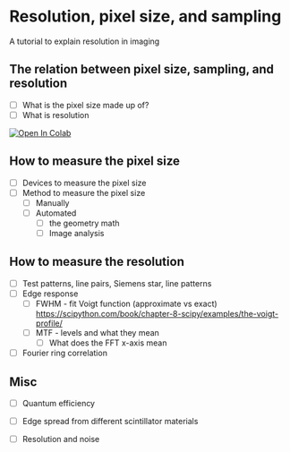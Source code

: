 # Resolution, pixel size, and sampling
A tutorial to explain resolution in imaging

## The relation between pixel size, sampling, and resolution
- [ ] What is the pixel size made up of?
- [ ] What is resolution

<a href="https://colab.research.google.com/github/ImagingELearning/resolution/blob/main/tutorials/01_Introduction/01_Resolution_Introduction.ipynb" target="_blank">
  <img src="https://colab.research.google.com/assets/colab-badge.svg" alt="Open In Colab"/>
</a>

## How to measure the pixel size
- [ ] Devices to measure the pixel size
- [ ] Method to measure the pixel size
    - [ ] Manually
    - [ ] Automated
        - [ ] the geometry math
        - [ ] Image analysis
            
## How to measure the resolution
- [ ] Test patterns, line pairs, Siemens star, line patterns
- [ ] Edge response
    - [ ] FWHM - fit Voigt function (approximate vs exact) https://scipython.com/book/chapter-8-scipy/examples/the-voigt-profile/ 
    - [ ] MTF - levels and what they mean
        - [ ] What does the FFT x-axis mean
- [ ] Fourier ring correlation
    
## Misc
- [ ] Quantum efficiency 
- [ ] Edge spread from different scintillator materials
- [ ] Resolution and noise


```python

```
